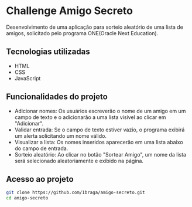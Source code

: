 # Challenge Amigo Secreto
Desenvolvimento de uma aplicação para sorteio aleatório de uma lista de amigos, solicitado pelo programa ONE(Oracle Next Education).
## Tecnologias utilizadas
- HTML
- CSS
- JavaScript
## Funcionalidades do projeto
- Adicionar nomes: Os usuários escreverão o nome de um amigo em um campo de texto e o adicionarão a uma lista visível ao clicar em "Adicionar".
- Validar entrada: Se o campo de texto estiver vazio, o programa exibirá um alerta solicitando um nome válido.
- Visualizar a lista: Os nomes inseridos aparecerão em uma lista abaixo do campo de entrada.
- Sorteio aleatório: Ao clicar no botão "Sortear Amigo", um nome da lista será selecionado aleatoriamente e exibido na página.
## Acesso ao projeto
```bash
git clone https://github.com/1braga/amigo-secreto.git
cd amigo-secreto
